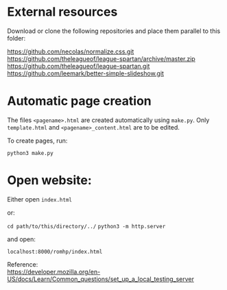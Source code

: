 # External resources

Download or clone the following repositories and place them parallel to this
folder:

https://github.com/necolas/normalize.css.git
https://github.com/theleagueof/league-spartan/archive/master.zip
https://github.com/theleagueof/league-spartan.git
https://github.com/leemark/better-simple-slideshow.git


# Automatic page creation

The files `<pagename>.html` are created automatically using `make.py`.
Only `template.html` and `<pagename>_content.html` are to be edited.

To create pages, run:

`python3 make.py`


# Open website:

Either open `index.html`

or:

`cd path/to/this/directory/../`
`python3 -m http.server`

and open:

`localhost:8000/romhp/index.html`

Reference:  
https://developer.mozilla.org/en-US/docs/Learn/Common_questions/set_up_a_local_testing_server
